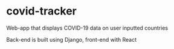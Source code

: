 # covid-tracker

Web-app that displays COVID-19 data on user inputted countries

Back-end is built using Django, front-end with React
